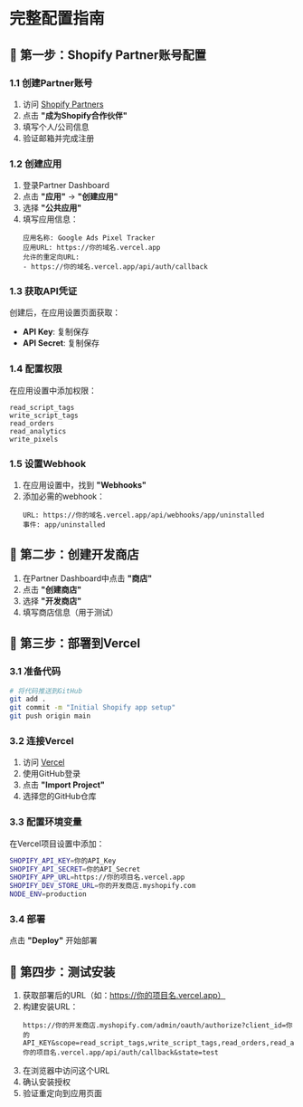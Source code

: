 # 完整配置指南

## 🚀 第一步：Shopify Partner账号配置

### 1.1 创建Partner账号
1. 访问 [Shopify Partners](https://partners.shopify.com/)
2. 点击 **"成为Shopify合作伙伴"**
3. 填写个人/公司信息
4. 验证邮箱并完成注册

### 1.2 创建应用
1. 登录Partner Dashboard
2. 点击 **"应用"** → **"创建应用"**
3. 选择 **"公共应用"**
4. 填写应用信息：
   ```
   应用名称: Google Ads Pixel Tracker
   应用URL: https://你的域名.vercel.app
   允许的重定向URL: 
   - https://你的域名.vercel.app/api/auth/callback
   ```

### 1.3 获取API凭证
创建后，在应用设置页面获取：
- **API Key**: 复制保存
- **API Secret**: 复制保存

### 1.4 配置权限
在应用设置中添加权限：
```
read_script_tags
write_script_tags  
read_orders
read_analytics
write_pixels
```

### 1.5 设置Webhook
1. 在应用设置中，找到 **"Webhooks"**
2. 添加必需的webhook：
   ```
   URL: https://你的域名.vercel.app/api/webhooks/app/uninstalled
   事件: app/uninstalled
   ```

## 🚀 第二步：创建开发商店

1. 在Partner Dashboard中点击 **"商店"**
2. 点击 **"创建商店"**
3. 选择 **"开发商店"**
4. 填写商店信息（用于测试）

## 🚀 第三步：部署到Vercel

### 3.1 准备代码
```bash
# 将代码推送到GitHub
git add .
git commit -m "Initial Shopify app setup"
git push origin main
```

### 3.2 连接Vercel
1. 访问 [Vercel](https://vercel.com/)
2. 使用GitHub登录
3. 点击 **"Import Project"**
4. 选择您的GitHub仓库

### 3.3 配置环境变量
在Vercel项目设置中添加：
```bash
SHOPIFY_API_KEY=你的API_Key
SHOPIFY_API_SECRET=你的API_Secret  
SHOPIFY_APP_URL=https://你的项目名.vercel.app
SHOPIFY_DEV_STORE_URL=你的开发商店.myshopify.com
NODE_ENV=production
```

### 3.4 部署
点击 **"Deploy"** 开始部署

## 🚀 第四步：测试安装

1. 获取部署后的URL（如：https://你的项目名.vercel.app）
2. 构建安装URL：
   ```
   https://你的开发商店.myshopify.com/admin/oauth/authorize?client_id=你的API_KEY&scope=read_script_tags,write_script_tags,read_orders,read_analytics,write_pixels&redirect_uri=https://你的项目名.vercel.app/api/auth/callback&state=test
   ```
3. 在浏览器中访问这个URL
4. 确认安装授权
5. 验证重定向到应用页面 